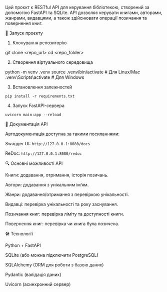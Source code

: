 Цей проєкт є RESTful API для керування бібліотекою, створений за допомогою FastAPI та SQLite. API дозволяє керувати книгами, авторами, жанрами, видавцями, а також здійснювати операції позичання та повернення книг.

🚀 Запуск проєкту

1. Клонування репозиторію

git clone <repo_url>
cd <repo_folder>

2. Створення віртуального середовища

python -m venv .venv
source .venv/bin/activate  # Для Linux/Mac
.venv\Scripts\activate    # Для Windows

3. Встановлення залежностей

`pip install -r requirements.txt`

4. Запуск FastAPI-сервера

`uvicorn main:app --reload`

📖 Документація API

Автодокументація доступна за такими посиланнями:

Swagger UI: `http://127.0.0.1:8080/docs`

ReDoc: `http://127.0.0.1:8080/redoc`



🔍 Основні можливості API

Книги: додавання, отримання, історія позичань.

Автори: додавання з унікальним ім’ям.

Жанри: додавання/отримання з перевіркою унікальності.

Видавці: перевірка унікальності та року заснування.

Позичання книг: перевірка ліміту та доступності книги.

Повернення книг: перевірка чи книга була позичена.

🛠 Технології

Python + FastAPI

SQLite (або можна підключити PostgreSQL)

SQLAlchemy (ORM для роботи з базою даних)

Pydantic (валідація даних)

Uvicorn (асинхронний сервер)
